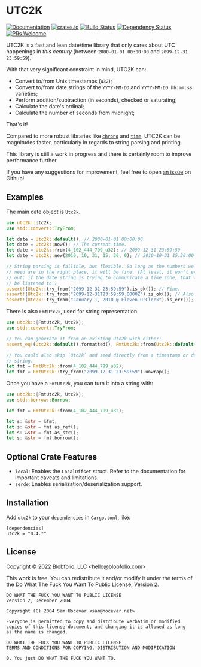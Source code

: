 # UTC2K

[![Documentation](https://docs.rs/utc2k/badge.svg)](https://docs.rs/utc2k/)
[![crates.io](https://img.shields.io/crates/v/utc2k.svg)](https://crates.io/crates/utc2k)
[![Build Status](https://github.com/Blobfolio/utc2k/workflows/Build/badge.svg)](https://github.com/Blobfolio/utc2k/actions)
[![Dependency Status](https://deps.rs/repo/github/blobfolio/utc2k/status.svg)](https://deps.rs/repo/github/blobfolio/utc2k)
[![PRs Welcome](https://img.shields.io/badge/PRs-welcome-brightgreen.svg?style=flat-square)](https://github.com/Blobfolio/utc2k)

UTC2K is a fast and lean date/time library that only cares about UTC happenings in _this century_ (between `2000-01-01 00:00:00` and `2099-12-31 23:59:59`).

With that very significant constraint in mind, UTC2K can:

* Convert to/from Unix timestamps (`u32`);
* Convert to/from date strings of the `YYYY-MM-DD` and `YYYY-MM-DD hh:mm:ss` varieties;
* Perform addition/subtraction (in seconds), checked or saturating;
* Calculate the date's ordinal;
* Calculate the number of seconds from midnight;

That's it!

Compared to more robust libraries like [`chrono`](https://crates.io/crates/chrono) and [`time`](https://crates.io/crates/time), UTC2K can be magnitudes faster, particularly in regards to string parsing and printing.

This library is still a work in progress and there is certainly room to improve performance further.

If you have any suggestions for improvement, feel free to open [an issue](https://github.com/Blobfolio/utc2k/issues) on Github!



## Examples

The main date object is `Utc2k`.

```rust
use utc2k::Utc2k;
use std::convert::TryFrom;

let date = Utc2k::default(); // 2000-01-01 00:00:00
let date = Utc2k::now(); // The current time.
let date = Utc2k::from(4_102_444_799_u32); // 2099-12-31 23:59:59
let date = Utc2k::new(2010, 10, 31, 15, 30, 0); // 2010-10-31 15:30:00

// String parsing is fallible, but flexible. So long as the numbers we
// need are in the right place, it will be fine. (At least, it won't error
// out; if the date string is trying to communicate a time zone, that won't
// be listened to.)
assert!(Utc2k::try_from("2099-12-31 23:59:59").is_ok()); // Fine.
assert!(Utc2k::try_from("2099-12-31T23:59:59.0000Z").is_ok()); // Also fine.
assert!(Utc2k::try_from("January 1, 2010 @ Eleven O'Clock").is_err()); // Nope!
```

There is also `FmtUtc2k`, used for string representation.

```rust
use utc2k::{FmtUtc2k, Utc2k};
use std::convert::TryFrom;

// You can generate it from an existing Utc2k with either:
assert_eq!(Utc2k::default().formatted(), FmtUtc2k::from(Utc2k::default()));

// You could also skip `Utc2k` and seed directly from a timestamp or date/time
// string.
let fmt = FmtUtc2k::from(4_102_444_799_u32);
let fmt = FmtUtc2k::try_from("2099-12-31 23:59:59").unwrap();
```

Once you have a `FmtUtc2k`, you can turn it into a string with:

```rust
use utc2k::{FmtUtc2k, Utc2k};
use std::borrow::Borrow;

let fmt = FmtUtc2k::from(4_102_444_799_u32);

let s: &str = &fmt;
let s: &str = fmt.as_ref();
let s: &str = fmt.as_str();
let s: &str = fmt.borrow();
```



## Optional Crate Features

* `local`: Enables the `LocalOffset` struct. Refer to the documentation for important caveats and limitations.
* `serde`: Enables serialization/deserialization support.



## Installation

Add `utc2k` to your `dependencies` in `Cargo.toml`, like:

```
[dependencies]
utc2k = "0.4.*"
```



## License

Copyright © 2022 [Blobfolio, LLC](https://blobfolio.com) &lt;hello@blobfolio.com&gt;

This work is free. You can redistribute it and/or modify it under the terms of the Do What The Fuck You Want To Public License, Version 2.

    DO WHAT THE FUCK YOU WANT TO PUBLIC LICENSE
    Version 2, December 2004
    
    Copyright (C) 2004 Sam Hocevar <sam@hocevar.net>
    
    Everyone is permitted to copy and distribute verbatim or modified
    copies of this license document, and changing it is allowed as long
    as the name is changed.
    
    DO WHAT THE FUCK YOU WANT TO PUBLIC LICENSE
    TERMS AND CONDITIONS FOR COPYING, DISTRIBUTION AND MODIFICATION
    
    0. You just DO WHAT THE FUCK YOU WANT TO.
